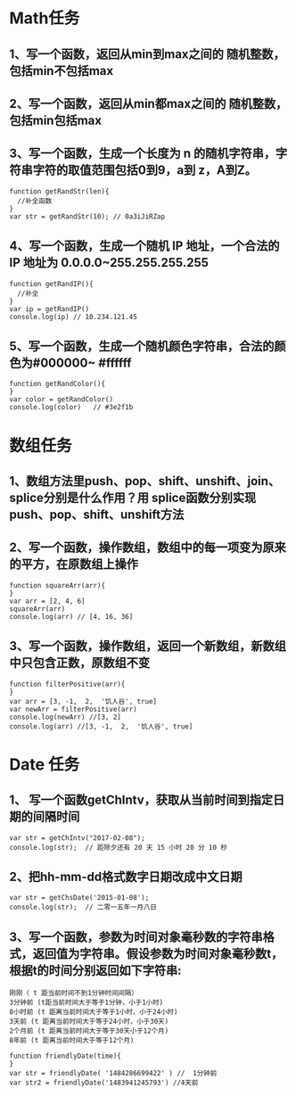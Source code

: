 # Math任务
## 1、写一个函数，返回从min到max之间的 随机整数，包括min不包括max
## 2、写一个函数，返回从min都max之间的 随机整数，包括min包括max
## 3、写一个函数，生成一个长度为 n 的随机字符串，字符串字符的取值范围包括0到9，a到 z，A到Z。

```
function getRandStr(len){
  //补全函数
}
var str = getRandStr(10); // 0a3iJiRZap
```

## 4、写一个函数，生成一个随机 IP 地址，一个合法的 IP 地址为 0.0.0.0~255.255.255.255

```
function getRandIP(){
  //补全
}
var ip = getRandIP()
console.log(ip) // 10.234.121.45
```

## 5、写一个函数，生成一个随机颜色字符串，合法的颜色为#000000~ #ffffff

```
function getRandColor(){
}
var color = getRandColor()
console.log(color)   // #3e2f1b
```

# 数组任务
## 1、数组方法里push、pop、shift、unshift、join、splice分别是什么作用？用 splice函数分别实现push、pop、shift、unshift方法
## 2、写一个函数，操作数组，数组中的每一项变为原来的平方，在原数组上操作

```
function squareArr(arr){
}
var arr = [2, 4, 6]
squareArr(arr)
console.log(arr) // [4, 16, 36]
```

## 3、写一个函数，操作数组，返回一个新数组，新数组中只包含正数，原数组不变

```
function filterPositive(arr){
}
var arr = [3, -1,  2,  '饥人谷', true]
var newArr = filterPositive(arr)
console.log(newArr) //[3, 2]
console.log(arr) //[3, -1,  2,  '饥人谷', true]
```

# Date 任务
## 1、 写一个函数getChIntv，获取从当前时间到指定日期的间隔时间

```
var str = getChIntv("2017-02-08");
console.log(str);  // 距除夕还有 20 天 15 小时 20 分 10 秒
```

## 2、把hh-mm-dd格式数字日期改成中文日期

```
var str = getChsDate('2015-01-08');
console.log(str);  // 二零一五年一月八日
```

## 3、写一个函数，参数为时间对象毫秒数的字符串格式，返回值为字符串。假设参数为时间对象毫秒数t，根据t的时间分别返回如下字符串:

```
刚刚（ t 距当前时间不到1分钟时间间隔）
3分钟前 (t距当前时间大于等于1分钟，小于1小时)
8小时前 (t 距离当前时间大于等于1小时，小于24小时)
3天前 (t 距离当前时间大于等于24小时，小于30天)
2个月前 (t 距离当前时间大于等于30天小于12个月)
8年前 (t 距离当前时间大于等于12个月)
```

```
function friendlyDate(time){
}
var str = friendlyDate( '1484286699422' ) //  1分钟前
var str2 = friendlyDate('1483941245793') //4天前
```